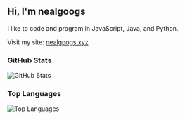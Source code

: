 ## Hi, I'm nealgoogs
I like to code and program in JavaScript, Java, and Python.

Visit my site: [nealgoogs.xyz](https://nealgoogs.xyz)

### GitHub Stats
![GitHub Stats](https://github-readme-stats.vercel.app/api?username=nealgoogs&show_icons=true&theme=default)

### Top Languages
![Top Languages](https://github-readme-stats.vercel.app/api/top-langs/?username=nealgoogs&layout=compact&theme=default)
